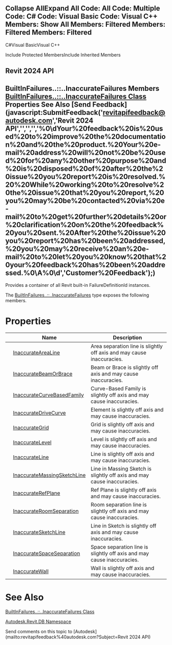﻿

Collapse AllExpand All Code: All Code: Multiple Code: C# Code: Visual Basic Code: Visual C++  Members: Show All Members: Filtered Members: Filtered Members: Filtered   
---  
  
C#Visual BasicVisual C++

Include Protected MembersInclude Inherited Members

Revit 2024 API  
---  
BuiltInFailures..::..InaccurateFailures Members  
[BuiltInFailures..::..InaccurateFailures Class](1cd8eae9-aab1-2808-fbaa-b95bdf9ff3eb.md) Properties See Also [Send Feedback](javascript:SubmitFeedback\('revitapifeedback@autodesk.com','Revit 2024 API','','','','%0\\dYour%20feedback%20is%20used%20to%20improve%20the%20documentation%20and%20the%20product.%20Your%20e-mail%20address%20will%20not%20be%20used%20for%20any%20other%20purpose%20and%20is%20disposed%20of%20after%20the%20issue%20you%20report%20is%20resolved.%20%20While%20working%20to%20resolve%20the%20issue%20that%20you%20report,%20you%20may%20be%20contacted%20via%20e-mail%20to%20get%20further%20details%20or%20clarification%20on%20the%20feedback%20you%20sent.%20After%20the%20issue%20you%20report%20has%20been%20addressed,%20you%20may%20receive%20an%20e-mail%20to%20let%20you%20know%20that%20your%20feedback%20has%20been%20addressed.%0\\A%0\\d','Customer%20Feedback'\);)  
---  
  
Provides a container of all Revit built-in FailureDefinitionId instances.

The [BuiltInFailures..::..InaccurateFailures](1cd8eae9-aab1-2808-fbaa-b95bdf9ff3eb.md) type exposes the following members.

# Properties

|  | Name | Description |
| --- | --- | --- |
|  | [InaccurateAreaLine](e68a95db-4df8-9f75-0b51-7726e33639ba.md) | Area separation line is slightly off axis and may cause inaccuracies. |
|  | [InaccurateBeamOrBrace](6126acf8-bea3-a06f-17c3-1c703a6c92e3.md) | Beam or Brace is slightly off axis and may cause inaccuracies. |
|  | [InaccurateCurveBasedFamily](4fddd8eb-c845-d03f-8f9c-edc3c142dced.md) | Curve-Based Family is slightly off axis and may cause inaccuracies. |
|  | [InaccurateDriveCurve](81c2d8f5-462b-8d58-2bd0-061532647f08.md) | Element is slightly off axis and may cause inaccuracies. |
|  | [InaccurateGrid](5c7cd324-0c8b-e60e-617a-d9d594f40b4d.md) | Grid is slightly off axis and may cause inaccuracies. |
|  | [InaccurateLevel](0506752a-3e77-69dd-c5e4-9cc09c017213.md) | Level is slightly off axis and may cause inaccuracies. |
|  | [InaccurateLine](2481ed55-5e41-5a1a-1be5-2143c91ffffd.md) | Line is slightly off axis and may cause inaccuracies. |
|  | [InaccurateMassingSketchLine](ae6512d9-06e0-0393-0d7c-381225186fe8.md) | Line in Massing Sketch is slightly off axis and may cause inaccuracies. |
|  | [InaccurateRefPlane](dd098a98-6283-d61a-b763-4a7911a581f8.md) | Ref Plane is slightly off axis and may cause inaccuracies. |
|  | [InaccurateRoomSeparation](9f432f9a-0f4c-1d35-3ca0-fd316b3d3516.md) | Room separation line is slightly off axis and may cause inaccuracies. |
|  | [InaccurateSketchLine](e39b590d-0d3f-f163-7727-ad5d50a1831d.md) | Line in Sketch is slightly off axis and may cause inaccuracies. |
|  | [InaccurateSpaceSeparation](516cdbfd-e2f2-2c18-5bd6-9e42882dbc7f.md) | Space separation line is slightly off axis and may cause inaccuracies. |
|  | [InaccurateWall](3fee9a31-e2ac-1a4e-31fd-c2908934b4ab.md) | Wall is slightly off axis and may cause inaccuracies. |
  
# See Also

[BuiltInFailures..::..InaccurateFailures Class](1cd8eae9-aab1-2808-fbaa-b95bdf9ff3eb.md)

[Autodesk.Revit.DB Namespace](87546ba7-461b-c646-cbb1-2cb8f5bff8b2.md)

Send comments on this topic to [Autodesk](mailto:revitapifeedback%40autodesk.com?Subject=Revit 2024 API)